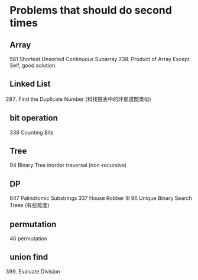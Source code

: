 # Problems that should do second times

## Array
581 Shortest Unsorted Continuous Subarray
238. Product of Array Except Self, good solution.

## Linked List
287. Find the Duplicate Number (和找链表中的环那道题类似)

## bit operation
338 Counting Bits

## Tree
94 Binary Tree inorder traversal (non-recursive)

## DP
647 Palindromic Substrings
337 House Robber III
96 Unique Binary Search Trees (有些难度)

## permutation 
46 permutation

## union find
399. Evaluate Division 